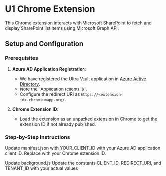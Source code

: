 # U1 Chrome Extension

This Chrome extension interacts with Microsoft SharePoint to fetch and display SharePoint list items using Microsoft Graph API.

## Setup and Configuration

### Prerequisites

1. **Azure AD Application Registration**:
   - We have registered the Ultra Vault application in [Azure Active Directory](https://portal.azure.com/#view/Microsoft_AAD_RegisteredApps/ApplicationMenuBlade/~/Authentication/appId/eeda8f82-e655-4380-8098-73dd5f7b5d92/isMSAApp~/false).
   - Note the "Application (client) ID".
   - Configure the redirect URI as `https://<extension-id>.chromiumapp.org/`.

2. **Chrome Extension ID**:
   - Load the extension as an unpacked extension in Chrome to get the extension ID if not already published.

### Step-by-Step Instructions

Update manifest.json with YOUR_CLIENT_ID with your Azure AD application client ID.
Replace <extension-id> with your Chrome extension ID.

Update background.js
Update the constants CLIENT_ID, REDIRECT_URI, and TENANT_ID with your actual values